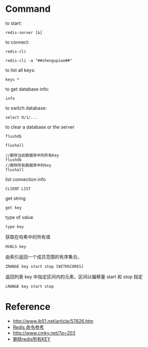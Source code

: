 # Command

to start:

```
redis-server [&]
```

to connect:

```
redis-cli
```

```
redis-cli -a "##shengupiao##"
```

to list all keys:

```
keys *
```

to get database info:

```
info
```

to switch database:

```
select 0/1/...
```

to clear a database or the server

```
flushdb
```

```
flushall
```

```
//删除当前数据库中的所有Key
flushdb
//删除所有数据库中的key
flushall
```

list connection info

```
CLIENT LIST
```

get string 

```
get key
```

type of value

```
type key
```

获取在哈希中的所有值

```
HVALS key 
```

由索引返回一个成员范围的有序集合。

```
ZRANGE key start stop [WITHSCORES] 
```

返回列表 key 中指定区间内的元素，区间以偏移量 start 和 stop 指定

```
LRANGE key start stop
```

# Reference

 - http://www.jb51.net/article/57826.htm
 - [Redis 命令参考](http://doc.redisfans.com)
 - http://www.cmky.net/?p=203
 - [删除redis所有KEY](http://ssuupv.blog.163.com/blog/static/1461567220135610456193/)